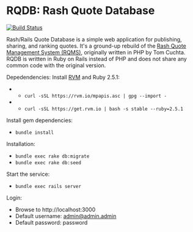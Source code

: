 # RQDB: Rash Quote Database
[![Build Status](https://travis-ci.org/bplunkert/rqdb.svg?branch=development)](https://travis-ci.org/bplunkert/rqdb)

Rash/Rails Quote Database is a simple web application for publishing, sharing, and ranking quotes. It's a ground-up rebuild of the [Rash Quote Management System (RQMS)](http://rqms.sourceforge.net), originally written in PHP by Tom Cuchta. RQDB is written in Ruby on Rails instead of PHP and does not share any common code with the original version.

Depedendencies:
Install [RVM](https://rvm.io) and Ruby 2.5.1:
* * ```curl -sSL https://rvm.io/mpapis.asc | gpg --import -```
* * ```curl -sSL https://get.rvm.io | bash -s stable --ruby=2.5.1```

Install gem dependencies:
* ```bundle install```

Installation:
* ```bundle exec rake db:migrate```
* ```bundle exec rake db:seed```

Start the service:
* ```bundle exec rails server```

Login:
* Browse to http://localhost:3000
* Default username: admin@admin.admin
* Default password: password